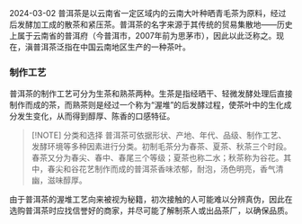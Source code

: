 2024-03-02
普洱茶是以云南省一定区域内的云南大叶种晒青毛茶为原料，经过后发酵加工成的散茶和紧压茶。普洱茶的名字来源于其传统的贸易集散地——历史上属于云南省的普洱府（今普洱市，2007年前为思茅市），因此以此泛称之。现在，滇普洱茶泛指在中国云南地区生产的一种茶叶。

### 制作工艺
普洱茶的制作工艺可分为生茶和熟茶两种。生茶是指经晒干、轻微发酵处理后直接制作而成的茶，而熟茶则是经过一个称为“渥堆”的后发酵过程，使茶叶中的生化成分发生变化，从而得到醇厚、陈香的口感特征。

> [!NOTE] 分类和选择
>普洱茶可依据形状、产地、年代、品级、制作工艺、发酵环境等多种因素进行分类。初制毛茶分为春茶、夏茶、秋茶三个时段。春茶又分为春尖、春中、春尾三个等级；夏茶也称二水；秋茶称为谷花。其中，春尖和谷花艺制作而成的普洱茶香味浓郁，耐泡，汤色明亮，香气清幽，滋味醇厚。

由于普洱茶的渥堆工艺向来被视为秘籍，初次接触的人可能难以分辨真伪，因此在选购普洱茶时应找信誉好的商家，并尽可能了解制茶人或出品茶厂，以确保品质。